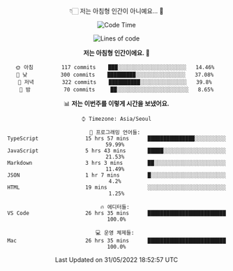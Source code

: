 <div align='center'>
 
👇🏻 저는 아침형 인간이 아니예요... 🙊
 
<!--START_SECTION:waka-->
![Code Time](http://img.shields.io/badge/Code%20Time-1%2C517%20hrs%2027%20mins-blue)

![Lines of code](https://img.shields.io/badge/%EC%A0%80%EB%8A%94%20%EC%97%AC%ED%83%9C%EA%B9%8C%EC%A7%80%20-216%20Thousand%20%EC%A4%84%EC%9D%98%20%EC%BD%94%EB%93%9C%EB%A5%BC%20%EC%9E%91%EC%84%B1%ED%96%88%EC%96%B4%EC%9A%94.-blue)

**저는 아침형 인간이에요. 🐤** 

```text
🌞 아침         117 commits    ███░░░░░░░░░░░░░░░░░░░░░░   14.46% 
🌆 낮　         300 commits    █████████░░░░░░░░░░░░░░░░   37.08% 
🌃 저녁         322 commits    ██████████░░░░░░░░░░░░░░░   39.8% 
🌙 밤　         70 commits     ██░░░░░░░░░░░░░░░░░░░░░░░   8.65%

```


📊 **저는 이번주를 이렇게 시간을 보냈어요.** 

```text
⌚︎ Timezone: Asia/Seoul

💬 프로그래밍 언어들: 
TypeScript               15 hrs 57 mins      ███████████████░░░░░░░░░░   59.99% 
JavaScript               5 hrs 43 mins       █████░░░░░░░░░░░░░░░░░░░░   21.53% 
Markdown                 3 hrs 3 mins        ██░░░░░░░░░░░░░░░░░░░░░░░   11.49% 
JSON                     1 hr 7 mins         █░░░░░░░░░░░░░░░░░░░░░░░░   4.2% 
HTML                     19 mins             ░░░░░░░░░░░░░░░░░░░░░░░░░   1.25%

🔥 에디터들: 
VS Code                  26 hrs 35 mins      █████████████████████████   100.0%

💻 운영 체제들: 
Mac                      26 hrs 35 mins      █████████████████████████   100.0%

```


 Last Updated on 31/05/2022 18:52:57 UTC
<!--END_SECTION:waka-->
 </div>
<!---
Emewjin/Emewjin is a ✨ special ✨ repository because its `README.md` (this file) appears on your GitHub profile.
You can click the Preview link to take a look at your changes.
--->
